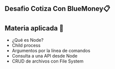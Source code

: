 ## Desafio Cotiza Con BlueMoney📋
## Materia aplicada 📝
- ¿Qué es Node?
- Child process
- Argumentos por la línea de comandos
- Consulta a una API desde Node
- CRUD de archivos con File System

